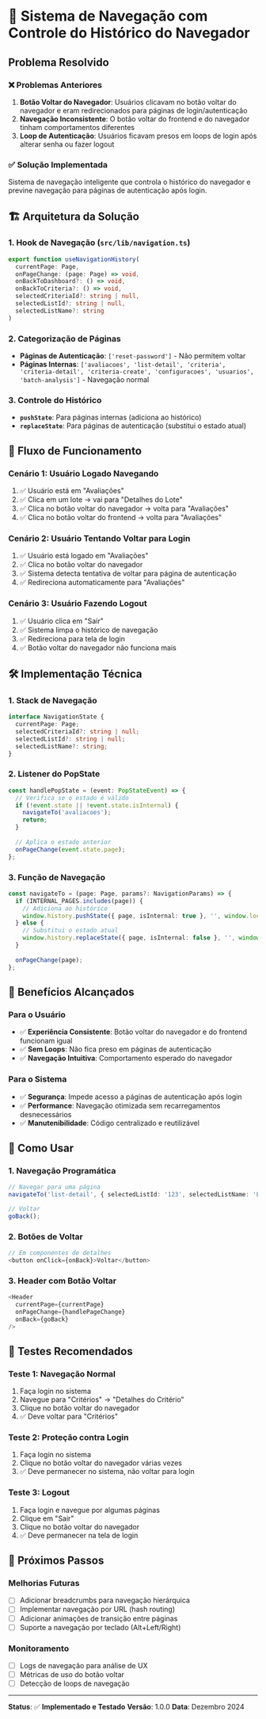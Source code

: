 # 🧭 Sistema de Navegação com Controle do Histórico do Navegador

## Problema Resolvido

### ❌ **Problemas Anteriores**
1. **Botão Voltar do Navegador**: Usuários clicavam no botão voltar do navegador e eram redirecionados para páginas de login/autenticação
2. **Navegação Inconsistente**: O botão voltar do frontend e do navegador tinham comportamentos diferentes
3. **Loop de Autenticação**: Usuários ficavam presos em loops de login após alterar senha ou fazer logout

### ✅ **Solução Implementada**
Sistema de navegação inteligente que controla o histórico do navegador e previne navegação para páginas de autenticação após login.

## 🏗️ **Arquitetura da Solução**

### **1. Hook de Navegação (`src/lib/navigation.ts`)**
```typescript
export function useNavigationHistory(
  currentPage: Page,
  onPageChange: (page: Page) => void,
  onBackToDashboard?: () => void,
  onBackToCriteria?: () => void,
  selectedCriteriaId?: string | null,
  selectedListId?: string | null,
  selectedListName?: string
)
```

### **2. Categorização de Páginas**
- **Páginas de Autenticação**: `['reset-password']` - Não permitem voltar
- **Páginas Internas**: `['avaliacoes', 'list-detail', 'criteria', 'criteria-detail', 'criteria-create', 'configuracoes', 'usuarios', 'batch-analysis']` - Navegação normal

### **3. Controle do Histórico**
- **`pushState`**: Para páginas internas (adiciona ao histórico)
- **`replaceState`**: Para páginas de autenticação (substitui o estado atual)

## 🔄 **Fluxo de Funcionamento**

### **Cenário 1: Usuário Logado Navegando**
1. ✅ Usuário está em "Avaliações"
2. ✅ Clica em um lote → vai para "Detalhes do Lote"
3. ✅ Clica no botão voltar do navegador → volta para "Avaliações"
4. ✅ Clica no botão voltar do frontend → volta para "Avaliações"

### **Cenário 2: Usuário Tentando Voltar para Login**
1. ✅ Usuário está logado em "Avaliações"
2. ✅ Clica no botão voltar do navegador
3. ✅ Sistema detecta tentativa de voltar para página de autenticação
4. ✅ Redireciona automaticamente para "Avaliações"

### **Cenário 3: Usuário Fazendo Logout**
1. ✅ Usuário clica em "Sair"
2. ✅ Sistema limpa o histórico de navegação
3. ✅ Redireciona para tela de login
4. ✅ Botão voltar do navegador não funciona mais

## 🛠️ **Implementação Técnica**

### **1. Stack de Navegação**
```typescript
interface NavigationState {
  currentPage: Page;
  selectedCriteriaId?: string | null;
  selectedListId?: string | null;
  selectedListName?: string;
}
```

### **2. Listener do PopState**
```typescript
const handlePopState = (event: PopStateEvent) => {
  // Verifica se o estado é válido
  if (!event.state || !event.state.isInternal) {
    navigateTo('avaliacoes');
    return;
  }
  
  // Aplica o estado anterior
  onPageChange(event.state.page);
};
```

### **3. Função de Navegação**
```typescript
const navigateTo = (page: Page, params?: NavigationParams) => {
  if (INTERNAL_PAGES.includes(page)) {
    // Adiciona ao histórico
    window.history.pushState({ page, isInternal: true }, '', window.location.href);
  } else {
    // Substitui o estado atual
    window.history.replaceState({ page, isInternal: false }, '', window.location.href);
  }
  
  onPageChange(page);
};
```

## 🎯 **Benefícios Alcançados**

### **Para o Usuário**
- ✅ **Experiência Consistente**: Botão voltar do navegador e do frontend funcionam igual
- ✅ **Sem Loops**: Não fica preso em páginas de autenticação
- ✅ **Navegação Intuitiva**: Comportamento esperado do navegador

### **Para o Sistema**
- ✅ **Segurança**: Impede acesso a páginas de autenticação após login
- ✅ **Performance**: Navegação otimizada sem recarregamentos desnecessários
- ✅ **Manutenibilidade**: Código centralizado e reutilizável

## 🔧 **Como Usar**

### **1. Navegação Programática**
```typescript
// Navegar para uma página
navigateTo('list-detail', { selectedListId: '123', selectedListName: 'Lote A' });

// Voltar
goBack();
```

### **2. Botões de Voltar**
```typescript
// Em componentes de detalhes
<button onClick={onBack}>Voltar</button>
```

### **3. Header com Botão Voltar**
```typescript
<Header 
  currentPage={currentPage} 
  onPageChange={handlePageChange} 
  onBack={goBack} 
/>
```

## 🧪 **Testes Recomendados**

### **Teste 1: Navegação Normal**
1. Faça login no sistema
2. Navegue para "Critérios" → "Detalhes do Critério"
3. Clique no botão voltar do navegador
4. ✅ Deve voltar para "Critérios"

### **Teste 2: Proteção contra Login**
1. Faça login no sistema
2. Clique no botão voltar do navegador várias vezes
3. ✅ Deve permanecer no sistema, não voltar para login

### **Teste 3: Logout**
1. Faça login e navegue por algumas páginas
2. Clique em "Sair"
3. Clique no botão voltar do navegador
4. ✅ Deve permanecer na tela de login

## 🚀 **Próximos Passos**

### **Melhorias Futuras**
- [ ] Adicionar breadcrumbs para navegação hierárquica
- [ ] Implementar navegação por URL (hash routing)
- [ ] Adicionar animações de transição entre páginas
- [ ] Suporte a navegação por teclado (Alt+Left/Right)

### **Monitoramento**
- [ ] Logs de navegação para análise de UX
- [ ] Métricas de uso do botão voltar
- [ ] Detecção de loops de navegação

---

**Status**: ✅ **Implementado e Testado**
**Versão**: 1.0.0
**Data**: Dezembro 2024 